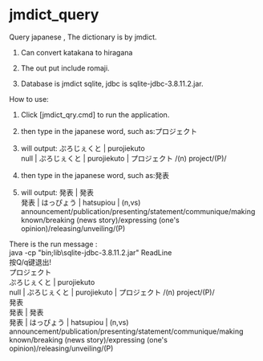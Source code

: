 # jmdict_query

Query japanese , The dictionary is by jmdict.

1. Can convert katakana to hiragana

2. The out put include romaji. 

3. Database is jmdict sqlite, jdbc is sqlite-jdbc-3.8.11.2.jar. 

How to use:

1. Click [jmdict_qry.cmd] to run the application.

2. then type in the japanese word, such as:プロジェクト

3. will output:
ぷろじぇくと | purojiekuto<br>
null | ぷろじぇくと | purojiekuto | プロジェクト /(n) project/(P)/

4. then type in the japanese word, such as:発表

5. will output:
発表 | 発表<br>
発表 | はっぴょう | hatsupiou | (n,vs) announcement/publication/presenting/statement/communique/making known/breaking (news story)/expressing (one's opinion)/releasing/unveiling/(P)


There is the run message :<br>
java -cp "bin;lib\sqlite-jdbc-3.8.11.2.jar" ReadLine<br>
按Q/q键退出!<br>
プロジェクト<br>
ぷろじぇくと | purojiekuto<br>
null | ぷろじぇくと | purojiekuto | プロジェクト /(n) project/(P)/<br>
発表<br>
発表 | 発表<br>
発表 | はっぴょう | hatsupiou | (n,vs) announcement/publication/presenting/statement/communique/making known/breaking (news story)/expressing (one's opinion)/releasing/unveiling/(P)

